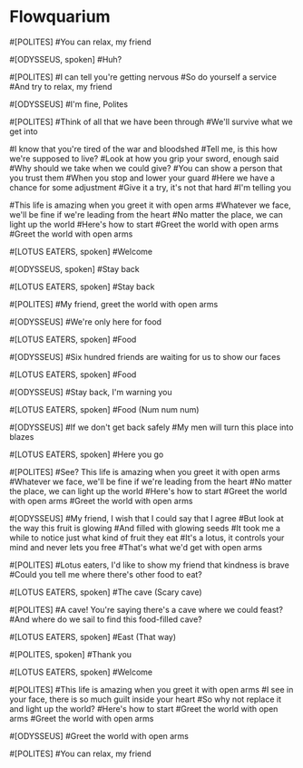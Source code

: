 # Flowquarium
#[POLITES]
#You can relax, my friend

#[ODYSSEUS, spoken]
#Huh?

#[POLITES]
#I can tell you're getting nervous
#So do yourself a service
#And try to relax, my friend

#[ODYSSEUS]
#I'm fine, Polites

#[POLITES]
#Think of all that we have been through
#We'll survive what we get into

#I know that you're tired of the war and bloodshed
#Tell me, is this how we're supposed to live?
#Look at how you grip your sword, enough said
#Why should we take when we could give?
#You can show a person that you trust them
#When you stop and lower your guard
#Here we havе a chance for some adjustment
#Givе it a try, it's not that hard
#I'm telling you

#This life is amazing when you greet it with open arms
#Whatever we face, we'll be fine if we're leading from the heart
#No matter the place, we can light up the world
#Here's how to start
#Greet the world with open arms
#Greet the world with open arms

#[LOTUS EATERS, spoken]
#Welcome

#[ODYSSEUS, spoken]
#Stay back

#[LOTUS EATERS, spoken]
#Stay back

#[POLITES]
#My friend, greet the world with open arms

#[ODYSSEUS]
#We're only here for food

#[LOTUS EATERS, spoken]
#Food

#[ODYSSEUS]
#Six hundred friends are waiting for us to show our faces

#[LOTUS EATERS, spoken]
#Food

#[ODYSSEUS]
#Stay back, I'm warning you

#[LOTUS EATERS, spoken]
#Food (Num num num)

#[ODYSSEUS]
#If we don't get back safely
#My men will turn this place into blazes

#[LOTUS EATERS, spoken]
#Here you go

#[POLITES]
#See? This life is amazing when you greet it with open arms
#Whatever we face, we'll be fine if we're leading from the heart
#No matter the place, we can light up the world
#Here's how to start
#Greet the world with open arms
#Greet the world with open arms

#[ODYSSEUS]
#My friend, I wish that I could say that I agree
#But look at the way this fruit is glowing
#And filled with glowing seeds
#It took me a while to notice just what kind of fruit they eat
#It's a lotus, it controls your mind and never lets you free
#That's what we'd get with open arms


#[POLITES]
#Lotus eaters, I'd like to show my friend that kindness is brave
#Could you tell me where there's other food to eat?

#[LOTUS EATERS, spoken]
#The cave (Scary cave)

#[POLITES]
#A cave! You're saying there's a cave where we could feast?
#And where do we sail to find this food-filled cave?

#[LOTUS EATERS, spoken]
#East (That way)

#[POLITES, spoken]
#Thank you

#[LOTUS EATERS, spoken]
#Welcome

#[POLITES]
#This life is amazing when you greet it with open arms
#I see in your face, there is so much guilt inside your heart
#So why not replace it and light up the world?
#Here's how to start
#Greet the world with open arms
#Greet the world with open arms

#[ODYSSEUS]
#Greet the world with open arms

#[POLITES]
#You can relax, my friend

